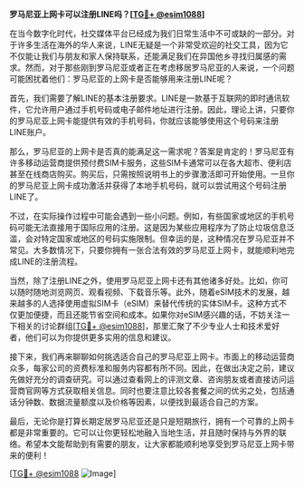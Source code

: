 **罗马尼亚上网卡可以注册LINE吗？[[TG💪+ @esim1088](https://t.me/s/esim1088)]**

在当今数字化时代，社交媒体平台已经成为我们日常生活中不可或缺的一部分。对于许多生活在海外的华人来说，LINE无疑是一个非常受欢迎的社交工具，因为它不仅能让我们与朋友和家人保持联系，还能满足我们在异国他乡寻找归属感的需求。然而，对于那些刚到罗马尼亚或者正在考虑移居罗马尼亚的人来说，一个问题可能困扰着他们：罗马尼亚的上网卡是否能够用来注册LINE呢？

首先，我们需要了解LINE的基本注册要求。LINE是一款基于互联网的即时通讯软件，它允许用户通过手机号码或电子邮件地址进行注册。因此，理论上讲，只要你的罗马尼亚上网卡能提供有效的手机号码，你就应该能够使用这个号码来注册LINE账户。

那么，罗马尼亚的上网卡是否真的能满足这一需求呢？答案是肯定的！罗马尼亚有许多移动运营商提供预付费SIM卡服务，这些SIM卡通常可以在各大超市、便利店甚至在线商店购买。购买后，只需按照说明书上的步骤激活即可开始使用。一旦你的罗马尼亚上网卡成功激活并获得了本地手机号码，就可以尝试用这个号码注册LINE了。

不过，在实际操作过程中可能会遇到一些小问题。例如，有些国家或地区的手机号码可能无法直接用于国际应用的注册。这是因为某些应用程序为了防止垃圾信息泛滥，会对特定国家或地区的号码实施限制。但幸运的是，这种情况在罗马尼亚并不常见。大多数情况下，只要你拥有一张合法有效的罗马尼亚上网卡，就能顺利地完成LINE的注册流程。

当然，除了注册LINE之外，使用罗马尼亚上网卡还有其他诸多好处。比如，你可以随时随地浏览网页、观看视频、下载音乐等。此外，随着eSIM技术的发展，越来越多的人选择使用虚拟SIM卡（eSIM）来替代传统的实体SIM卡。这种方式不仅更加便捷，而且还能节省空间和成本。如果你对eSIM感兴趣的话，不妨关注一下相关的讨论群组[[TG💪+ @esim1088](https://t.me/s/esim1088)]，那里汇聚了不少专业人士和技术爱好者，他们可以为你提供更多实用的信息和建议。

接下来，我们再来聊聊如何挑选适合自己的罗马尼亚上网卡。市面上的移动运营商众多，每家公司的资费标准和服务内容都有所不同。因此，在做出决定之前，建议先做好充分的调查研究。可以通过查看网上的评测文章、咨询朋友或者直接访问运营商官网等方式获取相关信息。同时也要注意比较各套餐之间的优劣之处，包括通话分钟数、数据流量额度以及价格等因素，以便找到最适合自己的方案。

最后，无论你是打算长期定居罗马尼亚还是只是短期旅行，拥有一个可靠的上网卡都是非常重要的。它可以让你更轻松地融入当地生活，并且随时保持与外界的联络。希望本文能帮助到有需要的朋友，让大家都能顺利地享受到罗马尼亚上网卡带来的便利！

[[TG💪+ @esim1088](https://t.me/s/esim1088) ![Image](https://i.postimg.cc/4NQfJmqS/Snipaste-2025-05-13-00-14-12.png)]